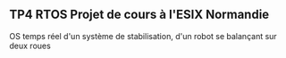 ## TP4 RTOS Projet de cours à l'ESIX Normandie 

OS temps réel d'un système de stabilisation, d'un robot se balançant sur deux roues
